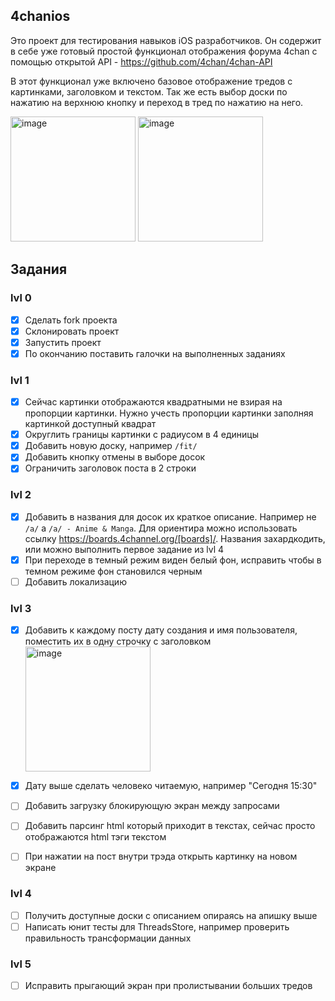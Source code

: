 ## 4chanios
Это проект для тестирования навыков iOS разработчиков. Он содержит в себе уже готовый простой функционал отображения форума 4chan с помощью открытой API - https://github.com/4chan/4chan-API

В этот функционал уже включено базовое отображение тредов с картинками, заголовком и текстом. Так же есть выбор доски по нажатию на верхнюю кнопку и переход в тред по нажатию на него.

<img width="200" alt="image" src="https://github.com/sam-moshenko/4chanios/assets/9245995/67891a3e-d49b-48f5-b9ba-8f41a7687388">
<img width="200" alt="image" src="https://github.com/sam-moshenko/4chanios/assets/9245995/8549208c-edc2-406e-87fb-130e74d16b50">

## Задания

### lvl 0

- [x] Сделать fork проекта
- [x] Склонировать проект
- [x] Запустить проект
- [x] По окончанию поставить галочки на выполненных заданиях

### lvl 1

- [x] Сейчас картинки отображаются квадратными не взирая на пропорции картинки. Нужно учесть пропорции картинки заполняя картинкой доступный квадрат
- [x] Округлить границы картинки с радиусом в 4 единицы
- [x] Добавить новую доску, например `/fit/`
- [x] Добавить кнопку отмены в выборе досок
- [x] Ограничить заголовок поста в 2 строки

### lvl 2

- [x] Добавить в названия для досок их краткое описание. Например не `/a/` а `/a/ - Anime & Manga`. Для ориентира можно использовать ссылку https://boards.4channel.org/[boards]/. Названия захардкодить, или можно выполнить первое задание из lvl 4
- [x] При переходе в темный режим виден белый фон, исправить чтобы в темном режиме фон становился черным
- [ ] Добавить локализацию

### lvl 3

- [x] Добавить к каждому посту дату создания и имя пользователя, поместить их в одну строчку с заголовком <img width="200" alt="image" src="https://github.com/sam-moshenko/4chanios/assets/9245995/044704de-6b5d-4513-b1c0-d1e1afbc929f">

- [x] Дату выше сделать человеко читаемую, например "Сегодня 15:30"
- [ ] Добавить загрузку блокирующую экран между запросами
- [ ] Добавить парсинг html который приходит в текстах, сейчас просто отображаются html тэги текстом
- [ ] При нажатии на пост внутри трэда открыть картинку на новом экране

### lvl 4

- [ ] Получить доступные доски с описанием опираясь на апишку выше
- [ ] Написать юнит тесты для ThreadsStore, например проверить правильность трансформации данных

### lvl 5

- [ ] Исправить прыгающий экран при пролистывании больших тредов
